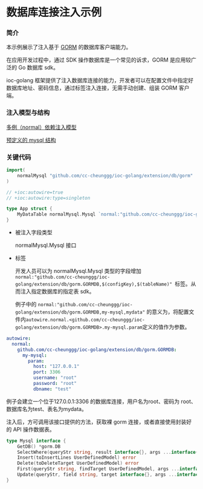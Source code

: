 # 数据库连接注入示例

### 简介

本示例展示了注入基于 [GORM](https://gorm.io/index.html) 的数据库客户端能力。

在应用开发过程中，通过 SDK 操作数据库是一个常见的诉求，GORM 是应用较广泛的 Go 数据库 sdk。

ioc-golang 框架提供了注入数据库连接的能力，开发者可以在配置文件中指定好数据库地址、密码信息，通过标签注入连接，无需手动创建、组装 GORM 客户端。

### 注入模型与结构

[多例（normal）依赖注入模型](https://github.com/cc-cheunggg/ioc-golang/tree/master/extension/normal)

[预定义的 mysql 结构](https://github.com/cc-cheunggg/ioc-golang/tree/master/extension/normal/mysql)

### 关键代码

```go
import(
	normalMysql "github.com/cc-cheunggg/ioc-golang/extension/db/gorm"
)

// +ioc:autowire=true
// +ioc:autowire:type=singleton

type App struct {
	MyDataTable normalMysql.Mysql `normal:"github.com/cc-cheunggg/ioc-golang/extension/normal.Impl,my-mysql,mydata"`
}
```

- 被注入字段类型

  normalMysql.Mysql 接口

- 标签

  开发人员可以为 normalMysql.Mysql 类型的字段增加 `normal:"github.com/cc-cheunggg/ioc-golang/extension/db/gorm.GORMDB,$(configKey),$(tableName)" `标签。从而注入指定数据库的指定表 sdk。

  例子中的 `normal:"github.com/cc-cheunggg/ioc-golang/extension/db/gorm.GORMDB,my-mysql,mydata"` 的意义为，将配置文件内`autowire.normal.<github.com/cc-cheunggg/ioc-golang/extension/db/gorm.GORMDB>.my-mysql.param`定义的值作为参数。

```yaml
autowire:
  normal:
    github.com/cc-cheunggg/ioc-golang/extension/db/gorm.GORMDB:
      my-mysql:
        param:
          host: "127.0.0.1"
          port: 3306
          username: "root"
          password: "root"
          dbname: "test"
```

  例子会建立一个位于127.0.0.1:3306 的数据库连接，用户名为root、密码为 root、数据库名为test、表名为mydata。

  注入后，方可调用该接口提供的方法，获取裸 gorm 连接，或者直接使用封装好的 API 操作数据表。

  ```go
  type Mysql interface {
      GetDB() *gorm.DB
      SelectWhere(queryStr string, result interface{}, args ...interface{}) error
      Insert(toInsertLines UserDefinedModel) error
      Delete(toDeleteTarget UserDefinedModel) error
      First(queryStr string, findTarget UserDefinedModel, args ...interface{}) error
      Update(queryStr, field string, target interface{}, args ...interface{}) error
  }
  ```

  

